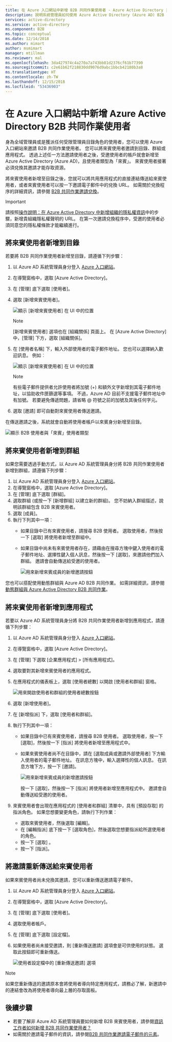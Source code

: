 ```yaml
---
title: 在 Azure 入口網站中新增 B2B 共同作業使用者 - Azure Active Directory | Microsoft Docs
description: 說明系統管理員如何使用 Azure Active Directory (Azure AD) B2B 共同作業，將來自夥伴組織的來賓使用者新增到其目錄。
services: active-directory
ms.service: active-directory
ms.component: B2B
ms.topic: conceptual
ms.date: 12/14/2018
ms.author: mimart
author: msmimart
manager: mtillman
ms.reviewer: mal
ms.openlocfilehash: 3da427974c4a270a7a743bb81d2376cf61b77390
ms.sourcegitcommit: c2e61b62f218830dd9076d9abc1bbcb42180b3a8
ms.translationtype: HT
ms.contentlocale: zh-TW
ms.lasthandoff: 12/15/2018
ms.locfileid: "53436903"
---
```

# <a name="add-azure-active-directory-b2b-collaboration-users-in-the-azure-portal"></a>在 Azure 入口網站中新增 Azure Active Directory B2B 共同作業使用者

身為全域管理員或是獲派任何受限管理員目錄角色的使用者，您可以使用 Azure 入口網站來邀請 B2B 共同作業使用者。 您可以將來賓使用者邀請到目錄、群組或應用程式。 透過上述任一方法邀請使用者之後，受邀使用者的帳戶就會新增至 Azure Active Directory (Azure AD)，且使用者類型為「來賓」。 來賓使用者接著必須兌換其邀請才能存取資源。

將來賓使用者新增至目錄之後，您就可以將共用應用程式的直接連結傳送給來賓使用者，或者來賓使用者可以按一下邀請電子郵件中的兌換 URL。 如需關於兌換程序的詳細資訊，請參閱 [B2B 共同作業邀請兌換](redemption-experience.md)。

> [!IMPORTANT]
> 請按照[操作說明：在 Azure Active Directory 中新增組織的隱私權資訊](https://aka.ms/adprivacystatement)中的步驟，新增貴組織隱私權聲明的 URL。 在第一次邀請兌換程序中，受邀的使用者必須同意您的隱私權條款才能繼續進行。 

## <a name="add-guest-users-to-the-directory"></a>將來賓使用者新增到目錄

若要將 B2B 共同作業使用者新增至目錄，請遵循下列步驟：

1. 以 Azure AD 系統管理員身分登入 [Azure 入口網站](https://portal.azure.com)。
2. 在導覽窗格中，選取 [Azure Active Directory]。
3. 在 [管理] 底下選取 [使用者]。
4. 選取 [新增來賓使用者]。

   ![顯示 [新增來賓使用者] 在 UI 中的位置](./media/add-users-administrator/NewGuestUser-Directory.png) 
 
   > [!NOTE]
   > [新增來賓使用者] 選項也在 [組織關係] 頁面上。 在 [Azure Active Directory] 中，[管理] 下方，選取 [組織關係]。

5. 在 [使用者名稱] 下，輸入外部使用者的電子郵件地址。 您也可以選擇納入歡迎訊息。 例如︰

   ![顯示 [新增來賓使用者] 在 UI 中的位置](./media/add-users-administrator/InviteGuest.png) 

    > [!NOTE]
    > 有些電子郵件提供者允許使用者將加號 (+) 和額外文字新增到其電子郵件地址，以協助收件匣篩選等事項。 不過，Azure AD 目前不支援電子郵件地址中有加號。 若要避免傳遞問題，請省略 @ 符號之前的加號及其後任何字元。

6. 選取 [邀請] 即可自動對來賓使用者傳送邀請。 
 
在傳送邀請之後，系統就會自動將使用者帳戶以來賓身分新增至目錄。


![顯示 B2B 使用者與「來賓」使用者類型](./media/add-users-administrator/GuestUserType.png)  

## <a name="add-guest-users-to-a-group"></a>將來賓使用者新增到群組
如果您需要透過手動方式，以 Azure AD 系統管理員身分將 B2B 共同作業使用者新增到群組，請遵循下列步驟：

1. 以 Azure AD 系統管理員身分登入 [Azure 入口網站](https://portal.azure.com)。
2. 在導覽窗格中，選取 [Azure Active Directory]。
3. 在 [管理] 底下選取 [群組]。
4. 選取群組 (或按一下 [新增群組] 以建立新的群組)。 您不妨納入群組描述，說明該群組包含 B2B 來賓使用者。
5. 選取 [成員]。 
6. 執行下列其中一項：
   - 如果目錄中已有來賓使用者，請搜尋 B2B 使用者。 選取使用者，然後按一下 [選取] 將使用者新增至群組中。
   - 如果目錄中尚未有來賓使用者存在，請藉由在搜尋方塊中鍵入使用者的電子郵件地址、選擇性鍵入個人訊息，然後按一下 [選取]，來邀請他們加入群組。 邀請會自動傳送給受邀的使用者。
     
     ![用來新增來賓成員的新增邀請按鈕](./media/add-users-administrator/GroupInvite.png)
   
您也可以搭配使用動態群組與 Azure AD B2B 共同作業。 如需詳細資訊，請參閱[動態群組與 Azure Active Directory B2B 共同作業](use-dynamic-groups.md)。

## <a name="add-guest-users-to-an-application"></a>將來賓使用者新增到應用程式

若要以 Azure AD 系統管理員身分將 B2B 共同作業使用者新增到應用程式，請遵循下列步驟：

1. 以 Azure AD 系統管理員身分登入 [Azure 入口網站](https://portal.azure.com)。
2. 在導覽窗格中，選取 [Azure Active Directory]。
3. 在 [管理] 下選取 [企業應用程式] > [所有應用程式]。
4. 選取要對其新增來賓使用者的應用程式。
5. 在應用程式的儀表板上，選取 [使用者總數] 以開啟 [使用者和群組] 窗格。

    ![用來開啟使用者和群組的使用者總數按鈕](./media/add-users-administrator/AppUsersAndGroups.png)

6. 選取 [新增使用者]。
7. 在 [新增指派] 下，選取 [使用者和群組]。
8. 執行下列其中一項：
   - 如果目錄中已有來賓使用者，請搜尋 B2B 使用者。 選取使用者，按一下 [選取]，然後按一下 [指派] 將使用者新增至應用程式中。
   - 如果來賓使用者尚不在目錄中，請在 [選取成員或邀請外部使用者] 下方輸入使用者的電子郵件地址。 在訊息方塊中，輸入選擇性的個人訊息。 在訊息方塊下方，按一下 [邀請]。
           
       ![用來新增來賓成員的新增邀請按鈕](./media/add-users-administrator/AppInviteUsers.png)
   
      按一下 [選取]，然後按一下 [指派] 將使用者新增至應用程式中。 邀請會自動傳送給受邀的使用者。

9. 來賓使用者會出現在應用程式的 [使用者和群組] 清單中，具有 [預設存取] 的指派角色。 如果您想要變更角色，請執行下列作業：
   - 選取來賓使用者，然後選取 [編輯]。 
   - 在 [編輯指派] 底下按一下 [選取角色]，然後選取您想要指派給所選使用者的角色。
   - 按一下 [選取] 。
   - 按一下 [指派]。
 
## <a name="resend-invitations-to-guest-users"></a>將邀請重新傳送給來賓使用者

如果來賓使用者尚未兌換其邀請，您可以重新傳送邀請電子郵件。

1. 以 Azure AD 系統管理員身分登入 [Azure 入口網站](https://portal.azure.com)。
2. 在導覽窗格中，選取 [Azure Active Directory]。
3. 在 [管理] 底下選取 [使用者]。
5. 選取使用者帳戶。
6. 在 [管理] 底下選取 [設定檔]。
7. 如果使用者尚未接受邀請，則 [重新傳送邀請] 選項會是可供使用的狀態。 選取此按鈕即可重新傳送。

   ![使用者設定檔中的 [重新傳送邀請] 選項](./media/add-users-administrator/Resend-Invitation.png)

> [!NOTE]
> 如果您重新傳送的邀請原本會將使用者導向特定應用程式，請務必了解，新邀請中的連結會改為將使用者導向最上層的存取面板。

## <a name="next-steps"></a>後續步驟

- 若要了解非 Azure AD 系統管理員要如何新增 B2B 來賓使用者，請參閱[資訊工作者如何新增 B2B 共同作業使用者？](add-users-information-worker.md)
- 如需關於邀請電子郵件的資訊，請參閱[B2B 共同作業邀請電子郵件的元素](invitation-email-elements.md)。

